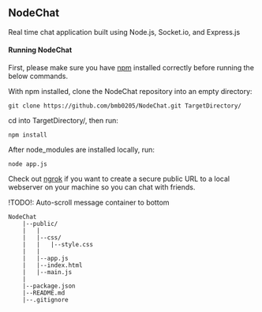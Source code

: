 ## NodeChat

Real time chat application built using Node.js, Socket.io, and Express.js

#### Running NodeChat

First, please make sure you have [npm](https://docs.npmjs.com/getting-started/installing-node) installed correctly before running the below commands.

With npm installed, clone the NodeChat repository into an empty directory:

	git clone https://github.com/bmb0205/NodeChat.git TargetDirectory/

cd into TargetDirectory/, then run:

	npm install

After node_modules are installed locally, run:

    node app.js

Check out [ngrok](https://www.ngrok.com) if you want to create a secure public URL to a local webserver on your machine so you can chat with friends.

!TODO!: Auto-scroll message container to bottom

	NodeChat
		|--public/
		|	|
		|	|--css/
		|	|	|--style.css
		|	|
		|	|--app.js
		|	|--index.html
		|	|--main.js
		|
		|--package.json
		|--README.md
		|--.gitignore


